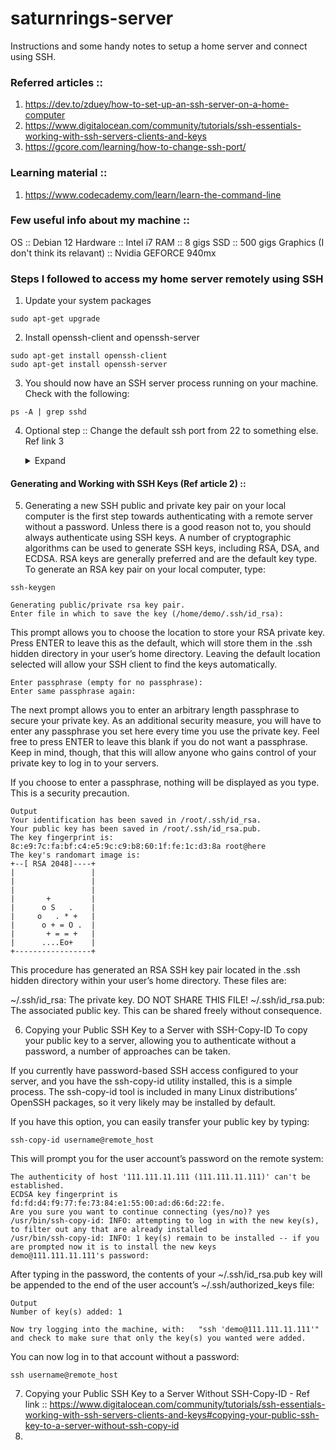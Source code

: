 # saturnrings-server
Instructions and some handy notes to setup a home server and connect using SSH. 

### Referred articles :: 
1. https://dev.to/zduey/how-to-set-up-an-ssh-server-on-a-home-computer
2. https://www.digitalocean.com/community/tutorials/ssh-essentials-working-with-ssh-servers-clients-and-keys
3. https://gcore.com/learning/how-to-change-ssh-port/

### Learning material :: 
1. https://www.codecademy.com/learn/learn-the-command-line

### Few useful info about my machine :: 
OS :: Debian 12
Hardware :: Intel i7
RAM :: 8 gigs
SSD :: 500 gigs
Graphics (I don't think its relavant) :: Nvidia GEFORCE 940mx

### Steps I followed to access my home server remotely using SSH

1. Update your system packages
```
sudo apt-get upgrade
```
2. Install openssh-client and openssh-server
```
sudo apt-get install openssh-client
sudo apt-get install openssh-server
```
3. You should now have an SSH server process running on your machine. Check with the following:
```
ps -A | grep sshd
```
4. Optional step :: Change the default ssh port from 22 to something else. Ref link 3
   
   <details>
   <summary>Expand</summary>

   a. Backup the Configuration File. Before making any changes, it’s always a good practice to back up your SSH configuration file.
   ```
   sudo cp /etc/ssh/sshd_config /etc/ssh/sshd_config.backup
   ```
   b. Edit the SSH Configuration File. Open the SSHD configuration file with your preferred text editor. For this example, we’ll use nano.
   ```
   sudo nano /etc/ssh/sshd_config
   ```
   c. Locate the Port Directive. Find the line that starts with Port. It should say Port 22 by default.
   d. Change the Port Number. Edit the line to reflect your desired port number, preferably above 1024 to avoid conflicts with other standard services. For instance, to change it to port 2222, the line would look like:
   ```
   Port 2222
   ```
   e. Restart the SSH Service. Apply the changes by restarting the SSH daemon.
   ```
   sudo systemctl restart sshd
   ```
   f. Test the New SSH Port. Before logging out of your current session, open a new terminal or SSH client and try connecting to the server using the new port to ensure everything works correctly:
   ```
   ssh username@your_server_ip -p 2222
   ```
   </details>
#### Generating and Working with SSH Keys (Ref article 2) ::
5. Generating a new SSH public and private key pair on your local computer is the first step towards authenticating with a remote server without a password. Unless there is a good reason not to, you should always authenticate using SSH keys.
A number of cryptographic algorithms can be used to generate SSH keys, including RSA, DSA, and ECDSA. RSA keys are generally preferred and are the default key type.
To generate an RSA key pair on your local computer, type:
```
ssh-keygen
```
```
Generating public/private rsa key pair.
Enter file in which to save the key (/home/demo/.ssh/id_rsa):
```
This prompt allows you to choose the location to store your RSA private key. Press ENTER to leave this as the default, which will store them in the .ssh hidden directory in your user’s home directory. Leaving the default location selected will allow your SSH client to find the keys automatically.
```
Enter passphrase (empty for no passphrase):
Enter same passphrase again:
```
The next prompt allows you to enter an arbitrary length passphrase to secure your private key. As an additional security measure, you will have to enter any passphrase you set here every time you use the private key. Feel free to press ENTER to leave this blank if you do not want a passphrase. Keep in mind, though, that this will allow anyone who gains control of your private key to log in to your servers.

If you choose to enter a passphrase, nothing will be displayed as you type. This is a security precaution.
```
Output
Your identification has been saved in /root/.ssh/id_rsa.
Your public key has been saved in /root/.ssh/id_rsa.pub.
The key fingerprint is:
8c:e9:7c:fa:bf:c4:e5:9c:c9:b8:60:1f:fe:1c:d3:8a root@here
The key's randomart image is:
+--[ RSA 2048]----+
|                 |
|                 |
|                 |
|       +         |
|      o S   .    |
|     o   . * +   |
|      o + = O .  |
|       + = = +   |
|      ....Eo+    |
+-----------------+
```
This procedure has generated an RSA SSH key pair located in the .ssh hidden directory within your user’s home directory. These files are:

~/.ssh/id_rsa: The private key. DO NOT SHARE THIS FILE!
~/.ssh/id_rsa.pub: The associated public key. This can be shared freely without consequence.

6. Copying your Public SSH Key to a Server with SSH-Copy-ID
To copy your public key to a server, allowing you to authenticate without a password, a number of approaches can be taken.

If you currently have password-based SSH access configured to your server, and you have the ssh-copy-id utility installed, this is a simple process. The ssh-copy-id tool is included in many Linux distributions’ OpenSSH packages, so it very likely may be installed by default.

If you have this option, you can easily transfer your public key by typing:
```
ssh-copy-id username@remote_host
```
This will prompt you for the user account’s password on the remote system:
```
The authenticity of host '111.111.11.111 (111.111.11.111)' can't be established.
ECDSA key fingerprint is fd:fd:d4:f9:77:fe:73:84:e1:55:00:ad:d6:6d:22:fe.
Are you sure you want to continue connecting (yes/no)? yes
/usr/bin/ssh-copy-id: INFO: attempting to log in with the new key(s), to filter out any that are already installed
/usr/bin/ssh-copy-id: INFO: 1 key(s) remain to be installed -- if you are prompted now it is to install the new keys
demo@111.111.11.111's password:
```
After typing in the password, the contents of your ~/.ssh/id_rsa.pub key will be appended to the end of the user account’s ~/.ssh/authorized_keys file:
```
Output
Number of key(s) added: 1

Now try logging into the machine, with:   "ssh 'demo@111.111.11.111'"
and check to make sure that only the key(s) you wanted were added.
```
You can now log in to that account without a password:
```
ssh username@remote_host
```
7. Copying your Public SSH Key to a Server Without SSH-Copy-ID - Ref link :: https://www.digitalocean.com/community/tutorials/ssh-essentials-working-with-ssh-servers-clients-and-keys#copying-your-public-ssh-key-to-a-server-without-ssh-copy-id
8. 







